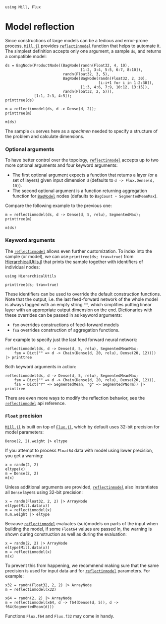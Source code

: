 ```@setup reflection 
using Mill, Flux
```

# Model reflection

Since constructions of large models can be a tedious and error-prone process, [`Mill.jl`](https://github.com/CTUAvastLab/Mill.jl) provides [`reflectinmodel`](@ref) function that helps to automate it. The simplest definition accepts only one argument, a sample `ds`, and returns a compatible model:

```@repl reflection
ds = BagNode(ProductNode((BagNode(randn(Float32, 4, 10),
                                  [1:2, 3:4, 5:5, 6:7, 8:10]),
                          randn(Float32, 3, 5),
                          BagNode(BagNode(randn(Float32, 2, 30),
                                          [i:i+1 for i in 1:2:30]),
                                  [1:3, 4:6, 7:9, 10:12, 13:15]),
                          randn(Float32, 2, 5))),
             [1:1, 2:3, 4:5]);
printtree(ds)

m = reflectinmodel(ds, d -> Dense(d, 2));
printtree(m)

m(ds)
```

The sample `ds` serves here as a *specimen* needed to specify a structure of the problem and calculate dimensions.

### Optional arguments

To have better control over the topology, [`reflectinmodel`](@ref) accepts up to two more optional arguments and four keyword arguments:

* The first optional argument expects a function that returns a layer (or a set of layers) given input dimension `d` (defaults to `d -> Flux.Dense(d, 10)`).
* The second optional argument is a function returning aggregation function for [`BagModel`](@ref) nodes (defaults to `BagCount ∘ SegmentedMeanMax`).

Compare the following example to the previous one:

```@repl reflection
m = reflectinmodel(ds, d -> Dense(d, 5, relu), SegmentedMax);
printtree(m)

m(ds)
```

### Keyword arguments

The [`reflectinmodel`](@ref) allows even further customization. To index into the sample (or model), we can use `printtree(ds; trav=true)` from [HierarchicalUtils.jl](@ref) that prints the sample together with identifiers of individual nodes:

```@example reflection
using HierarchicalUtils
```

```@repl reflection
printtree(ds; trav=true)
```

These identifiers can be used to override the default construction functions. Note that the output, i.e. the last feed-forward network of the whole model is always tagged with an empty string `""`, which simplifies putting linear layer with an appropriate output dimension on the end. Dictionaries with these overrides can be passed in as keyword arguments:

* `fsm` overrides constructions of feed-forward models
* `fsa` overrides construction of aggregation functions.

For example to specify just the last feed forward neural network:

```@repl reflection
reflectinmodel(ds, d -> Dense(d, 5, relu), SegmentedMeanMax;
    fsm = Dict("" => d -> Chain(Dense(d, 20, relu), Dense(20, 12)))) |> printtree
```

Both keyword arguments in action:

```@repl reflection
reflectinmodel(ds, d -> Dense(d, 5, relu), SegmentedMeanMax;
    fsm = Dict("" => d -> Chain(Dense(d, 20, relu), Dense(20, 12))),
    fsa = Dict("Y" => SegmentedMean, "g" => SegmentedPNorm)) |> printtree
```

There are even more ways to modify the reflection behavior, see the [`reflectinmodel`](@ref) api reference.

### `Float` precision

[`Mill.jl`](https://github.com/CTUAvastLab/Mill.jl) is built on top of [`Flux.jl`](https://fluxml.ai),
which by default uses 32-bit precision for model parameters:

```@repl reflection
Dense(2, 2).weight |> eltype
```

If you attempt to process `Float64` data with model using lower precision, you get a warning:

```@repl reflection
x = randn(2, 2)
eltype(x)
m = Dense(2, 2)
m(x)
```

Unless additional arguments are provided, [`reflectinmodel`](@ref) also instantiates all `Dense`
layers using 32-bit precision:

```@repl reflection
x = randn(Float32, 2, 2) |> ArrayNode
eltype(Mill.data(x))
m = reflectinmodel(x)
m.m.weight |> eltype
```

Because [`reflectinmodel`](@ref) evaluates (sub)models on parts of the input when building the
model, if some `Float64` values are passed in, the warning is shown during construction as well as
during the evaluation:

```@repl reflection
x = randn(2, 2) |> ArrayNode
eltype(Mill.data(x))
m = reflectinmodel(x)
m(x)
```

To prevent this from happening, we recommend making sure that the same precision is used for input
data and for [`reflectinmodel`](@ref) parameters. For example:

```@repl reflection
x32 = randn(Float32, 2, 2) |> ArrayNode
m = reflectinmodel(x32)

x64 = randn(2, 2) |> ArrayNode
m = reflectinmodel(x64, d -> f64(Dense(d, 5)), d -> f64(SegmentedMean(d)))
```

Functions `Flux.f64` and `Flux.f32` may come in handy.

